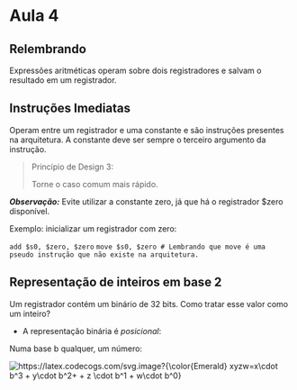 # Aula 4

## Relembrando

Expressões aritméticas operam sobre dois registradores e salvam o resultado em um registrador.

## Instruções Imediatas

Operam entre um registrador e uma constante e são instruções presentes na arquitetura. A constante deve ser sempre o terceiro argumento da instrução.

> Princípio de Design 3:
>
> Torne o caso comum mais rápido.

**_Observação:_** Evite utilizar a constante zero, já que há o registrador $zero disponível.

Exemplo: inicializar um registrador com zero:

`add $s0, $zero, $zero`
`move $s0, $zero # Lembrando que move é uma pseudo instrução que não existe na arquitetura.`

## Representação de inteiros em base 2

Um registrador contém um binário de 32 bits. Como tratar esse valor como um inteiro?

- A representação binária é _posicional_:

Numa base b qualquer, um número:

<img src="https://latex.codecogs.com/svg.image?{\color{Emerald}&space;xyzw=x\cdot&space;b^3&space;&plus;&space;y\cdot&space;b^2&plus;&space;&plus;&space;z&space;\cdot&space;b^1&space;&plus;&space;w\cdot&space;b^0}" title="https://latex.codecogs.com/svg.image?{\color{Emerald} xyzw=x\cdot b^3 + y\cdot b^2+ + z \cdot b^1 + w\cdot b^0}" />
